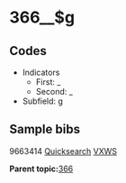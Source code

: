 # 366\_\_$g

## Codes

-   Indicators
    -   First: \_
    -   Second: \_
-   Subfield: g

## Sample bibs

9663414 [Quicksearch](https://search.library.yale.edu/catalog/9663414) [VXWS](http://prodorbis.library.yale.edu:7014/vxws/GetHoldingsService?bibId=9663414)

**Parent topic:**[366](../../tags/366/366.md)

